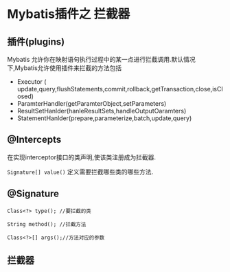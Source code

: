 # Mybatis插件之 拦截器

## 插件(plugins)

Mybatis 允许你在映射语句执行过程中的某一点进行拦截调用.默认情况下,Mybatis允许使用插件来拦截的方法包括

* Executor ( update,query,flushStatements,commit,rollback,getTransaction,close,isClosed)
* ParamterHandler(getParamterObject,setParameters)
* ResultSetHanlder(hanleResultSets,handleOutputOaramters)
* StatementHanlder(prepare,parameterize,batch,update,query)

## @Intercepts

在实现interceptor接口的类声明,使该类注册成为拦截器.

`Signature[] value()` 定义需要拦截哪些类的哪些方法.

## @Signature

```
Class<?> type(); //要拦截的类

String method(); //拦截方法

Class<?>[] args();//方法对应的参数
```

## 拦截器

